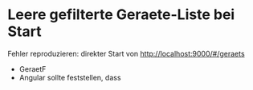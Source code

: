 Leere gefilterte Geraete-Liste bei Start
========================================

Fehler reproduzieren:
direkter Start von <http://localhost:9000/#/geraets>

- GeraetF
- Angular sollte feststellen, dass 
